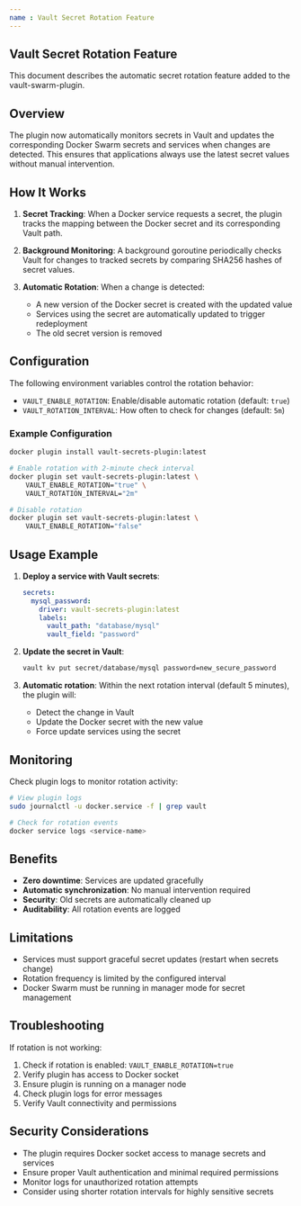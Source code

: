 ```yaml
---
name : Vault Secret Rotation Feature
---
```

## Vault Secret Rotation Feature

This document describes the automatic secret rotation feature added to the vault-swarm-plugin.

## Overview

The plugin now automatically monitors secrets in Vault and updates the corresponding Docker Swarm secrets and services when changes are detected. This ensures that applications always use the latest secret values without manual intervention.

## How It Works

1. **Secret Tracking**: When a Docker service requests a secret, the plugin tracks the mapping between the Docker secret and its corresponding Vault path.

2. **Background Monitoring**: A background goroutine periodically checks Vault for changes to tracked secrets by comparing SHA256 hashes of secret values.

3. **Automatic Rotation**: When a change is detected:
   - A new version of the Docker secret is created with the updated value
   - Services using the secret are automatically updated to trigger redeployment
   - The old secret version is removed

## Configuration

The following environment variables control the rotation behavior:

- `VAULT_ENABLE_ROTATION`: Enable/disable automatic rotation (default: `true`)
- `VAULT_ROTATION_INTERVAL`: How often to check for changes (default: `5m`)

### Example Configuration

```bash
docker plugin install vault-secrets-plugin:latest

```

```bash
# Enable rotation with 2-minute check interval
docker plugin set vault-secrets-plugin:latest \
    VAULT_ENABLE_ROTATION="true" \
    VAULT_ROTATION_INTERVAL="2m"

# Disable rotation
docker plugin set vault-secrets-plugin:latest \
    VAULT_ENABLE_ROTATION="false"
```

## Usage Example

1. **Deploy a service with Vault secrets**:
   ```yaml
   secrets:
     mysql_password:
       driver: vault-secrets-plugin:latest
       labels:
         vault_path: "database/mysql"
         vault_field: "password"
   ```

2. **Update the secret in Vault**:
   ```bash
   vault kv put secret/database/mysql password=new_secure_password
   ```

3. **Automatic rotation**: Within the next rotation interval (default 5 minutes), the plugin will:
   - Detect the change in Vault
   - Update the Docker secret with the new value
   - Force update services using the secret

## Monitoring

Check plugin logs to monitor rotation activity:

```bash
# View plugin logs
sudo journalctl -u docker.service -f | grep vault

# Check for rotation events
docker service logs <service-name>
```

## Benefits

- **Zero downtime**: Services are updated gracefully
- **Automatic synchronization**: No manual intervention required
- **Security**: Old secrets are automatically cleaned up
- **Auditability**: All rotation events are logged

## Limitations

- Services must support graceful secret updates (restart when secrets change)
- Rotation frequency is limited by the configured interval
- Docker Swarm must be running in manager mode for secret management

## Troubleshooting

If rotation is not working:

1. Check if rotation is enabled: `VAULT_ENABLE_ROTATION=true`
2. Verify plugin has access to Docker socket
3. Ensure plugin is running on a manager node
4. Check plugin logs for error messages
5. Verify Vault connectivity and permissions

## Security Considerations

- The plugin requires Docker socket access to manage secrets and services
- Ensure proper Vault authentication and minimal required permissions
- Monitor logs for unauthorized rotation attempts
- Consider using shorter rotation intervals for highly sensitive secrets